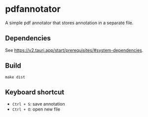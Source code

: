 # pdfannotator

A simple pdf annotator that stores annotation in a separate file.

## Dependencies

See https://v2.tauri.app/start/prerequisites/#system-dependencies.

## Build

```
make dist
```

## Keyboard shortcut

- `Ctrl + S`: save annotation
- `Ctrl + O`: open new file
